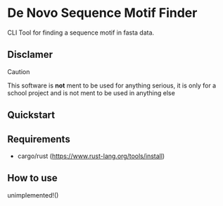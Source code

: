 # De Novo Sequence Motif Finder

CLI Tool for finding a sequence motif in fasta data. 

## Disclamer

> [!CAUTION]
> This software is **not** ment to be used for anything serious, it is only for a school project and is not ment to be used in anything else



## Quickstart

## Requirements
- cargo/rust (https://www.rust-lang.org/tools/install)

## How to use
unimplemented!()
